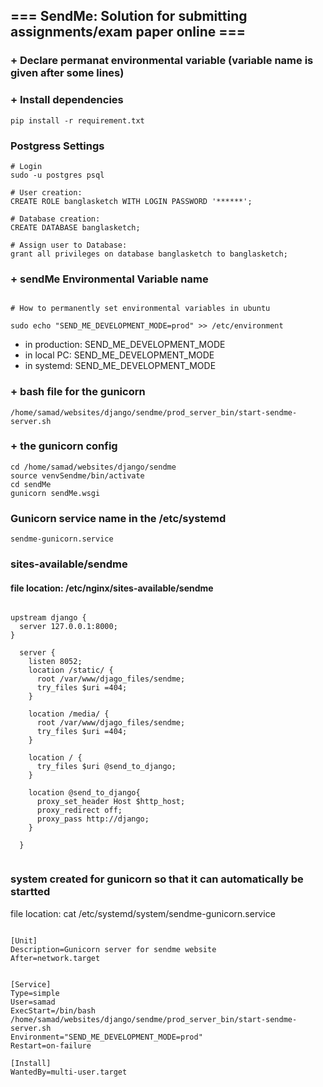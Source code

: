 ## === SendMe: Solution for submitting assignments/exam paper online ===

### + Declare permanat environmental variable (variable name is given after some lines)


### + Install dependencies 

`
pip install -r requirement.txt
`
### Postgress Settings
```
# Login
sudo -u postgres psql

# User creation:
CREATE ROLE banglasketch WITH LOGIN PASSWORD '******';

# Database creation:
CREATE DATABASE banglasketch;

# Assign user to Database:
grant all privileges on database banglasketch to banglasketch;

```

### + sendMe Environmental Variable name 

```

# How to permanently set environmental variables in ubuntu

sudo echo "SEND_ME_DEVELOPMENT_MODE=prod" >> /etc/environment

```
+ in production: SEND_ME_DEVELOPMENT_MODE
+ in local PC:  SEND_ME_DEVELOPMENT_MODE
+ in systemd: SEND_ME_DEVELOPMENT_MODE


### + bash file for the gunicorn
```
/home/samad/websites/django/sendme/prod_server_bin/start-sendme-server.sh
```

### + the gunicorn config

```
cd /home/samad/websites/django/sendme
source venvSendme/bin/activate
cd sendMe
gunicorn sendMe.wsgi

```

### Gunicorn service name in the /etc/systemd
```
sendme-gunicorn.service
```


### sites-available/sendme

#### file location: /etc/nginx/sites-available/sendme 


```

upstream django {
  server 127.0.0.1:8000;
}

  server {
    listen 8052;
    location /static/ {
      root /var/www/djago_files/sendme;
      try_files $uri =404;
    }
    
    location /media/ {
      root /var/www/djago_files/sendme;
      try_files $uri =404;
    }
    
    location / {
      try_files $uri @send_to_django;
    }

    location @send_to_django{
      proxy_set_header Host $http_host;
      proxy_redirect off;
      proxy_pass http://django;
    }

  }
  
 ```

### system created for gunicorn so that it can automatically be startted

file location: cat /etc/systemd/system/sendme-gunicorn.service 


```

[Unit]
Description=Gunicorn server for sendme website
After=network.target


[Service]
Type=simple
User=samad
ExecStart=/bin/bash /home/samad/websites/django/sendme/prod_server_bin/start-sendme-server.sh
Environment="SEND_ME_DEVELOPMENT_MODE=prod"
Restart=on-failure

[Install]
WantedBy=multi-user.target

```
